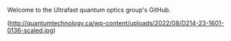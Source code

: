 Welcome to the Ultrafast quantum optics group's GitHub.

(http://quantumtechnology.ca/wp-content/uploads/2022/08/D214-23-1601-0136-scaled.jpg)
